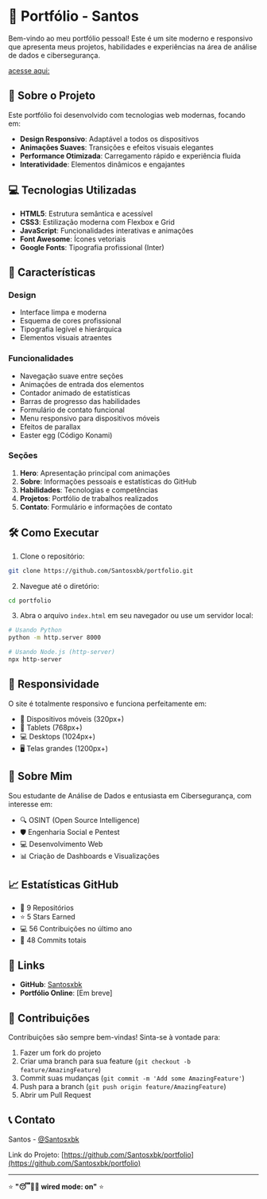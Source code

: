 # 🎯 Portfólio - Santos

Bem-vindo ao meu portfólio pessoal! Este é um site moderno e responsivo que apresenta meus projetos, habilidades e experiências na área de análise de dados e cibersegurança.

[acesse aqui: ](https://santosxbk.github.io/portfolio/)

## 🚀 Sobre o Projeto

Este portfólio foi desenvolvido com tecnologias web modernas, focando em:

- **Design Responsivo**: Adaptável a todos os dispositivos
- **Animações Suaves**: Transições e efeitos visuais elegantes
- **Performance Otimizada**: Carregamento rápido e experiência fluida
- **Interatividade**: Elementos dinâmicos e engajantes

## 💻 Tecnologias Utilizadas

- **HTML5**: Estrutura semântica e acessível
- **CSS3**: Estilização moderna com Flexbox e Grid
- **JavaScript**: Funcionalidades interativas e animações
- **Font Awesome**: Ícones vetoriais
- **Google Fonts**: Tipografia profissional (Inter)

## 🎨 Características

### Design
- Interface limpa e moderna
- Esquema de cores profissional
- Tipografia legível e hierárquica
- Elementos visuais atraentes

### Funcionalidades
- Navegação suave entre seções
- Animações de entrada dos elementos
- Contador animado de estatísticas
- Barras de progresso das habilidades
- Formulário de contato funcional
- Menu responsivo para dispositivos móveis
- Efeitos de parallax
- Easter egg (Código Konami)

### Seções
1. **Hero**: Apresentação principal com animações
2. **Sobre**: Informações pessoais e estatísticas do GitHub
3. **Habilidades**: Tecnologias e competências
4. **Projetos**: Portfólio de trabalhos realizados
5. **Contato**: Formulário e informações de contato

## 🛠️ Como Executar

1. Clone o repositório:
```bash
git clone https://github.com/Santosxbk/portfolio.git
```

2. Navegue até o diretório:
```bash
cd portfolio
```

3. Abra o arquivo `index.html` em seu navegador ou use um servidor local:
```bash
# Usando Python
python -m http.server 8000

# Usando Node.js (http-server)
npx http-server
```

## 📱 Responsividade

O site é totalmente responsivo e funciona perfeitamente em:
- 📱 Dispositivos móveis (320px+)
- 📱 Tablets (768px+)
- 💻 Desktops (1024px+)
- 🖥️ Telas grandes (1200px+)

## 🎯 Sobre Mim

Sou estudante de Análise de Dados e entusiasta em Cibersegurança, com interesse em:

- 🔍 OSINT (Open Source Intelligence)
- 🛡️ Engenharia Social e Pentest
- 💻 Desenvolvimento Web
- 📊 Criação de Dashboards e Visualizações

## 📈 Estatísticas GitHub

- 📁 9 Repositórios
- ⭐ 5 Stars Earned
- 💻 56 Contribuições no último ano
- 📝 48 Commits totais

## 🔗 Links

- **GitHub**: [Santosxbk](https://github.com/Santosxbk)
- **Portfólio Online**: [Em breve]

## 🤝 Contribuições

Contribuições são sempre bem-vindas! Sinta-se à vontade para:

1. Fazer um fork do projeto
2. Criar uma branch para sua feature (`git checkout -b feature/AmazingFeature`)
3. Commit suas mudanças (`git commit -m 'Add some AmazingFeature'`)
4. Push para a branch (`git push origin feature/AmazingFeature`)
5. Abrir um Pull Request

## 📞 Contato

Santos - [@Santosxbk](https://github.com/Santosxbk)

Link do Projeto: [https://github.com/Santosxbk/portfolio](https://github.com/Santosxbk/portfolio)

---

⭐ **"😴👨‍💻 wired mode: on"** ⭐
